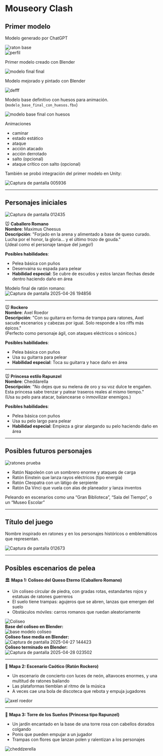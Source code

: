 # Mouseory Clash

## Primer modelo

Modelo generado por ChatGPT

![raton base](https://github.com/user-attachments/assets/b828a984-eb75-406d-800e-cddf77502488)  
![perfil](https://github.com/user-attachments/assets/83a4c17f-ef30-40e6-9a0f-f2639f79d8ba)

Primer modelo creado con Blender

![modelo final final](https://github.com/user-attachments/assets/53f57f3f-ee21-42b3-bccc-52f6da74c8ed)  

Modelo mejorado y pintado con Blender  

![defff](https://github.com/user-attachments/assets/b7cbaf5d-2a06-45f1-9a28-ed27814bbe3b)  

Modelo base definitivo con huesos para animación. (`modelo_base_final_con_huesos.fbx`)    

![modelo base final con huesos](https://github.com/user-attachments/assets/bfd84be0-4f48-47a1-8cad-45e5162738b8)  

Animaciones  

- caminar  
- estado estático  
- ataque   
- acción atacado  
- acción derrotado  
- salto (opcional)  
- ataque crítico con salto (opcional)  

También se probó integración del primer modelo en Unity:

![Captura de pantalla 005936](https://github.com/user-attachments/assets/f0b64af5-b128-4209-9fcd-03b05eefafb9)

---

## Personajes iniciales

![Captura de pantalla 012435](https://github.com/user-attachments/assets/8992eebd-7332-4858-920a-f3e8d8d0960a)   

🐭 **Caballero Romano**  
**Nombre**: Maximus Cheesus  
**Descripción**: "Forjado en la arena y alimentado a base de queso curado. Lucha por el honor, la gloria... y el último trozo de gouda."  
(¡Ideal como el personaje tanque del juego!)  

**Posibles habilidades**:  
- Pelea básica con puños  
- Desenvaina su espada para pelear  
- **Habilidad especial**: Se cubre de escudos y estos lanzan flechas desde dentro haciendo daño en área  

Modelo final de ratón romano:  
![Captura de pantalla 2025-04-26 194856](https://github.com/user-attachments/assets/2e32ed64-b3d6-4b06-9165-b0156693552a)

---

🐭 **Rockero**  
**Nombre**: Axel Roedor  
**Descripción**: "Con su guitarra en forma de trampa para ratones, Axel sacude escenarios y cabezas por igual. Solo responde a los riffs más épicos."  
(Perfecto como personaje ágil, con ataques eléctricos o sónicos.)  

**Posibles habilidades**:  
- Pelea básica con puños  
- Usa su guitarra para pelear  
- **Habilidad especial**: Toca su guitarra y hace daño en área  

---

🐭 **Princesa estilo Rapunzel**  
**Nombre**: Cheddarella  
**Descripción**: "No dejes que su melena de oro y su voz dulce te engañen. Esta princesa sabe trenzar y patear traseros reales al mismo tiempo."  
(Usa su pelo para atacar, balancearse o inmovilizar enemigos.)  

**Posibles habilidades**:  
- Pelea básica con puños  
- Usa su pelo largo para pelear  
- **Habilidad especial**: Empieza a girar alargando su pelo haciendo daño en área  

---

## Posibles futuros personajes  

![ratones prueba](https://github.com/user-attachments/assets/cfc10604-06d8-440f-af88-2a8a3f0f538f)

- Ratón Napoleón con un sombrero enorme y ataques de carga  
- Ratón Einstein que lanza rayos eléctricos (tipo energía)  
- Ratón Cleopatra con un látigo de serpiente  
- Ratón Da Vinci que vuela con alas de planeador y lanza inventos  

Peleando en escenarios como una “Gran Biblioteca”, “Sala del Tiempo”, o un “Museo Escolar”  

---

## Título del juego

Nombre inspirado en ratones y en los personajes históricos o emblemáticos que representan.  

![Captura de pantalla 012673](https://github.com/user-attachments/assets/9b2947a6-6e5e-4991-b7fd-99b018d1da8a)  

---

## Posibles escenarios de pelea

🏛️ **Mapa 1: Coliseo del Queso Eterno (Caballero Romano)**  
- Un coliseo circular de piedra, con gradas rotas, estandartes rojos y estatuas de ratones guerreros  
- El suelo tiene trampas: agujeros que se abren, lanzas que emergen del suelo  
- Obstáculos móviles: carros romanos que ruedan aleatoriamente  

![Coliseo](https://github.com/user-attachments/assets/5245f05d-c9e0-46b5-92d4-53a254284484)  
**Base del coliseo en Blender:**  
![base modelo coliseo](https://github.com/user-attachments/assets/b64c2d2a-6ad2-4945-8859-43d918b4859d)  
**Coliseo fase media en Blender:**  
![Captura de pantalla 2025-04-27 144423](https://github.com/user-attachments/assets/589ed0cd-6a36-4bc0-a0c5-6ad31841b744)  
**Coliseo terminado en Blender:**  
![Captura de pantalla 2025-04-28 023502](https://github.com/user-attachments/assets/1ea78b35-53d4-4663-9fdc-55174964eaf4)

---

🎸 **Mapa 2: Escenario Caótico (Ratón Rockero)**  
- Un escenario de concierto con luces de neón, altavoces enormes, y una multitud de ratones bailando  
- Las plataformas tiemblan al ritmo de la música  
- A veces cae una bola de discoteca que rebota y empuja jugadores  

![axel roedor](https://github.com/user-attachments/assets/6caac9b0-2a1a-4577-bc2a-e5e3de7e14e4)

---

👑 **Mapa 3: Torre de los Sueños (Princesa tipo Rapunzel)**  
- Un jardín encantado en la base de una torre rosa con cabellos dorados colgando  
- Ponis que pueden empujar a un jugador  
- Trampas con flores que lanzan polen y ralentizan a los personajes  

![cheddzerella](https://github.com/user-attachments/assets/8f7ddc4a-cd24-4b12-a53a-c7689a779cab)
